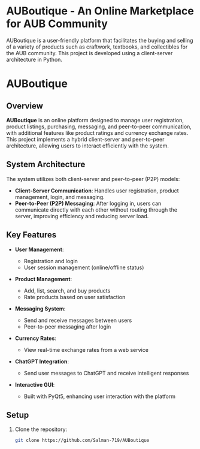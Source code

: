 # AUBoutique - An Online Marketplace for AUB Community 

AUBoutique is a user-friendly platform that facilitates the buying and selling of a variety of products such as craftwork, textbooks, and collectibles for the AUB community. This project is developed using a client-server architecture in Python.
# AUBoutique

## Overview
**AUBoutique** is an online platform designed to manage user registration, product listings, purchasing, messaging, and peer-to-peer communication, with additional features like product ratings and currency exchange rates. This project implements a hybrid client-server and peer-to-peer architecture, allowing users to interact efficiently with the system.

## System Architecture
The system utilizes both client-server and peer-to-peer (P2P) models:

- **Client-Server Communication**: Handles user registration, product management, login, and messaging.
- **Peer-to-Peer (P2P) Messaging**: After logging in, users can communicate directly with each other without routing through the server, improving efficiency and reducing server load.

## Key Features

- **User Management**:
  - Registration and login
  - User session management (online/offline status)
  
- **Product Management**:
  - Add, list, search, and buy products
  - Rate products based on user satisfaction
  
- **Messaging System**:
  - Send and receive messages between users
  - Peer-to-peer messaging after login

- **Currency Rates**:
  - View real-time exchange rates from a web service

- **ChatGPT Integration**:
  - Send user messages to ChatGPT and receive intelligent responses
  
- **Interactive GUI**:
  - Built with PyQt5, enhancing user interaction with the platform

## Setup

1. Clone the repository:
   ```bash
   git clone https://github.com/Salman-719/AUBoutique
